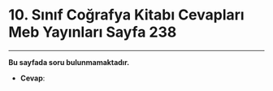 # 10. Sınıf Coğrafya Kitabı Cevapları Meb Yayınları Sayfa 238

---

**Bu sayfada soru bulunmamaktadır.**

-   **Cevap**: